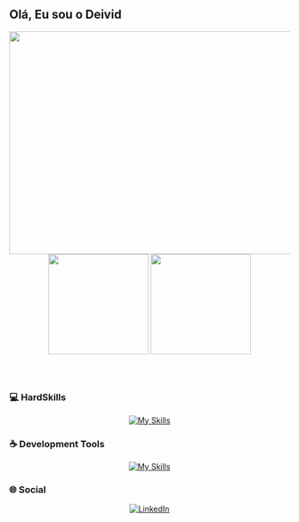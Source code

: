 
## Olá, Eu sou o Deivid

<div align="center">
   <img width="760px" height="400px" src="https://64.media.tumblr.com/503307fc1bf3f184e80c217ff4ff7569/tumblr_o96nxvPnHE1tgoxx3o1_500.gif">
</div>

<div align="center">
   <img height="180em" src="https://github-readme-stats.vercel.app/api?username=deivid0067&show_icons=true&theme=dark">
   <img height="180em" src="https://github-readme-stats.vercel.app/api/top-langs/?username=deivid0067&layout=compact&theme=dark">
</div>

<br>
<br>

##

### 💻 HardSkills

<div align="center">

[![My Skills](https://skillicons.dev/icons?i=html,css,js,nodejs,php,java,mysql,postgres,figma,tailwind)](https://skillicons.dev)
</div>


### ☕ Development Tools

<div align="center">
   
[![My Skills](https://skillicons.dev/icons?i=idea,neovim,vscode,eclipse,git,github,ubuntu)](https://skillicons.dev)

</div>

### 🌐 Social

<div align="center">
   
[![LinkedIn](https://img.shields.io/badge/LinkedIn-0077B5?style=for-the-badge&logo=linkedin&logoColor=white)](https://www.linkedin.com/in/deivid-menezes11)
</div>
